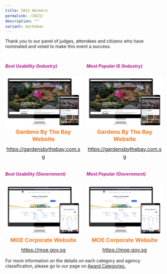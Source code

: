 ```yaml
---
title: 2023 Winners
permalink: /2023/
description: ""
variant: markdown
---
```

<style type="text/css">
.content h5 {
    color: #B41E8E;
    font-weight: 700;
}
.winner {
    font-size: 1.125rem;
    color: #F47920;
    font-weight: 700;
    line-height: 1.3 !important;
    margin-top: 0;
    margin-bottom: 8px;
	text-align:center;
}
.classification {
    font-size: 1rem;
    color: #667085;
    line-height: 1.5 !important;
	text-align:center;
}
.grid-container {
    display: grid;
    gap: 1rem;
    grid-template-columns: repeat(auto-fit, minmax(12rem, 4fr));
    justify-content: center;
    padding-top: 12px;
}
.grid-container figure {
    margin-left: 0;
    margin-right: 16px;
}
.grid-container .media+.media {
    border: 0 none !important;
    margin-top: 0 !important;
    padding: 0 !important;
}
</style>
<p>Thank you to our panel of judges, attendees and citizens who have nominated and voted to make this event a success.</p>
<div class="grid-container">
	<div class="content">
		<h5 class="has-text-centered">Best Usability (Industry)</h5>
        <div><img alt="" src="/images/industry_gbtb.png"></div>
		<div class="winner">Gardens By The Bay Website</div>
		<div class="classification"><a target="_blank" href="https://gardensbythebay.com.sg">https://gardensbythebay.com.sg</a></div>
	</div>
    <div class="content">
		<h5 class="has-text-centered">Most Popular IS (Industry)</h5>
        <div><img alt="" src="/images/industry_gbtb.png"></div>
		<div class="winner">Gardens By The Bay Website</div>
		<div class="classification"><a target="_blank" href="https://gardensbythebay.com.sg">https://gardensbythebay.com.sg</a></div>
	</div>
	<div class="content">
        <h5 class="has-text-centered">Best Usability (Government)</h5>
		<div><img alt="" src="/images/gov_moe.png"></div>
		<div class="winner">MOE Corporate Website</div>
		<div class="classification"><a target="_blank" href="https://moe.gov.sg">https://moe.gov.sg</a></div>
	</div>
    <div class="content">
        <h5 class="has-text-centered">Most Popular (Government)</h5>
		<div><img alt="" src="/images/gov_moe.png"></div>
		<div class="winner">MOE Corporate Website</div>
		<div class="classification"><a target="_blank" href="https://moe.gov.sg">https://moe.gov.sg</a></div>
	</div>
</div>
<p>For more information on the details on each category and agency classification, please go to our page on <a aria-label="Link to Award Categories page" href="/award-categories/">Award Categories.</a></p>